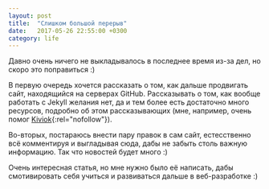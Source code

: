 ```yaml
---
layout: post
title:  "Слишком большой перерыв"
date:   2017-05-26 22:55:00 +0300
category: life
---
```

Давно очень ничего не выкладывалось в последнее время из-за дел, но скоро это поправиться :)

В первую очередь хочется рассказать о том, как дальше продвигать сайт, находящийся на серверах GitHub. Рассказывать о том, как вообще работать с Jekyll желания нет, да и тем более есть достаточно много ресурсов, подробно об этом рассказывающих (мне, например, очень помог [Kiviok](http://kiviok.ru/category/){:rel="nofollow"}).
<!--more-->

Во-вторых, постараюсь внести пару правок в сам сайт, естесственно всё комментируя и выгладывая сюда, дабы не забыть столь важную информацию. Так что новостей будет много :)

Очень интересная статья, но мне нужно было её написать, дабы смотивировать себя учиться и развиваться дальше в веб-разработке :)